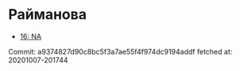 # Райманова
- [16: NA](16.md)

Commit: a9374827d90c8bc5f3a7ae55f4f974dc9194addf
 fetched at: 20201007-201744
